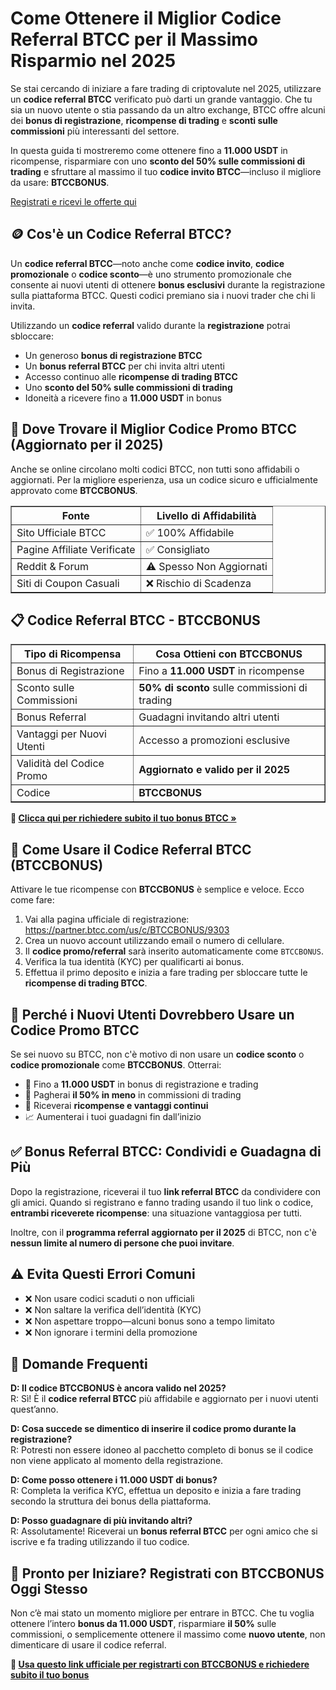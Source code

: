 <h1>Come Ottenere il Miglior Codice Referral BTCC per il Massimo Risparmio nel 2025</h1>

<p>Se stai cercando di iniziare a fare trading di criptovalute nel 2025, utilizzare un <strong>codice referral BTCC</strong> verificato può darti un grande vantaggio. Che tu sia un nuovo utente o stia passando da un altro exchange, BTCC offre alcuni dei <strong>bonus di registrazione</strong>, <strong>ricompense di trading</strong> e <strong>sconti sulle commissioni</strong> più interessanti del settore.</p>

<p>In questa guida ti mostreremo come ottenere fino a <strong>11.000 USDT</strong> in ricompense, risparmiare con uno <strong>sconto del 50% sulle commissioni di trading</strong> e sfruttare al massimo il tuo <strong>codice invito BTCC</strong>—incluso il migliore da usare: <strong>BTCCBONUS</strong>.</p>
<p><a href="https://partner.btcc.com/us/c/BTCCBONUS/9303" target="_blank">Registrati e ricevi le offerte qui</a></p>
<img src="https://images.mirror-media.xyz/publication-images/mOyzTHo__cWXepjeKkd-v.png?height=500&amp;width=1000" decoding="async" data-nimg="fill" class="css-xah9so" style="position: absolute; inset: 0px; box-sizing: border-box; padding: 0px; border: none; margin: auto; display: block; width: 0px; height: 0px; min-width: 100%; max-width: 100%; min-height: 100%; max-height: 100%;">

<h2>🪙 Cos'è un Codice Referral BTCC?</h2>

<p>Un <strong>codice referral BTCC</strong>—noto anche come <strong>codice invito</strong>, <strong>codice promozionale</strong> o <strong>codice sconto</strong>—è uno strumento promozionale che consente ai nuovi utenti di ottenere <strong>bonus esclusivi</strong> durante la registrazione sulla piattaforma BTCC. Questi codici premiano sia i nuovi trader che chi li invita.</p>

<p>Utilizzando un <strong>codice referral</strong> valido durante la <strong>registrazione</strong> potrai sbloccare:</p>
<ul>
  <li>Un generoso <strong>bonus di registrazione BTCC</strong></li>
  <li>Un <strong>bonus referral BTCC</strong> per chi invita altri utenti</li>
  <li>Accesso continuo alle <strong>ricompense di trading BTCC</strong></li>
  <li>Uno <strong>sconto del 50% sulle commissioni di trading</strong></li>
  <li>Idoneità a ricevere fino a <strong>11.000 USDT</strong> in bonus</li>
</ul>

<h2>🧭 Dove Trovare il Miglior Codice Promo BTCC (Aggiornato per il 2025)</h2>

<p>Anche se online circolano molti codici BTCC, non tutti sono affidabili o aggiornati. Per la migliore esperienza, usa un codice sicuro e ufficialmente approvato come <strong>BTCCBONUS</strong>.</p>

<table border="1" cellpadding="8" cellspacing="0">
  <thead>
    <tr>
      <th>Fonte</th>
      <th>Livello di Affidabilità</th>
    </tr>
  </thead>
  <tbody>
    <tr>
      <td>Sito Ufficiale BTCC</td>
      <td>✅ 100% Affidabile</td>
    </tr>
    <tr>
      <td>Pagine Affiliate Verificate</td>
      <td>✅ Consigliato</td>
    </tr>
    <tr>
      <td>Reddit & Forum</td>
      <td>⚠️ Spesso Non Aggiornati</td>
    </tr>
    <tr>
      <td>Siti di Coupon Casuali</td>
      <td>❌ Rischio di Scadenza</td>
    </tr>
  </tbody>
</table>

<h2>📋 Codice Referral BTCC - BTCCBONUS</h2>

<table border="1" cellpadding="8" cellspacing="0">
  <thead>
    <tr>
      <th>Tipo di Ricompensa</th>
      <th>Cosa Ottieni con BTCCBONUS</th>
    </tr>
  </thead>
  <tbody>
    <tr>
      <td>Bonus di Registrazione</td>
      <td>Fino a <strong>11.000 USDT</strong> in ricompense</td>
    </tr>
    <tr>
      <td>Sconto sulle Commissioni</td>
      <td><strong>50% di sconto</strong> sulle commissioni di trading</td>
    </tr>
    <tr>
      <td>Bonus Referral</td>
      <td>Guadagni invitando altri utenti</td>
    </tr>
    <tr>
      <td>Vantaggi per Nuovi Utenti</td>
      <td>Accesso a promozioni esclusive</td>
    </tr>
    <tr>
      <td>Validità del Codice Promo</td>
      <td><strong>Aggiornato e valido per il 2025</strong></td>
    </tr>
    <tr>
      <td>Codice</td>
      <td><strong>BTCCBONUS</strong></td>
    </tr>
  </tbody>
</table>

<p><strong>🎁 <a href="https://partner.btcc.com/us/c/BTCCBONUS/9303" target="_blank">Clicca qui per richiedere subito il tuo bonus BTCC »</a></strong></p>

<h2>📝 Come Usare il Codice Referral BTCC (BTCCBONUS)</h2>

<p>Attivare le tue ricompense con <strong>BTCCBONUS</strong> è semplice e veloce. Ecco come fare:</p>
<ol>
  <li>Vai alla pagina ufficiale di registrazione:  
    <a href="https://partner.btcc.com/us/c/BTCCBONUS/9303" target="_blank">https://partner.btcc.com/us/c/BTCCBONUS/9303</a>
  </li>
  <li>Crea un nuovo account utilizzando email o numero di cellulare.</li>
  <li>Il <strong>codice promo/referral</strong> sarà inserito automaticamente come <code>BTCCBONUS</code>.</li>
  <li>Verifica la tua identità (KYC) per qualificarti ai bonus.</li>
  <li>Effettua il primo deposito e inizia a fare trading per sbloccare tutte le <strong>ricompense di trading BTCC</strong>.</li>
</ol>

<h2>🚀 Perché i Nuovi Utenti Dovrebbero Usare un Codice Promo BTCC</h2>

<p>Se sei nuovo su BTCC, non c'è motivo di non usare un <strong>codice sconto</strong> o <strong>codice promozionale</strong> come <strong>BTCCBONUS</strong>. Otterrai:</p>
<ul>
  <li>🚨 Fino a <strong>11.000 USDT</strong> in bonus di registrazione e trading</li>
  <li>💸 Pagherai <strong>il 50% in meno</strong> in commissioni di trading</li>
  <li>🎯 Riceverai <strong>ricompense e vantaggi continui</strong></li>
  <li>📈 Aumenterai i tuoi guadagni fin dall’inizio</li>
</ul>

<h2>✅ Bonus Referral BTCC: Condividi e Guadagna di Più</h2>

<p>Dopo la registrazione, riceverai il tuo <strong>link referral BTCC</strong> da condividere con gli amici. Quando si registrano e fanno trading usando il tuo link o codice, <strong>entrambi riceverete ricompense</strong>: una situazione vantaggiosa per tutti.</p>

<p>Inoltre, con il <strong>programma referral aggiornato per il 2025</strong> di BTCC, non c'è <strong>nessun limite al numero di persone che puoi invitare</strong>.</p>

<h2>⚠️ Evita Questi Errori Comuni</h2>

<ul>
  <li>❌ Non usare codici scaduti o non ufficiali</li>
  <li>❌ Non saltare la verifica dell’identità (KYC)</li>
  <li>❌ Non aspettare troppo—alcuni bonus sono a tempo limitato</li>
  <li>❌ Non ignorare i termini della promozione</li>
</ul>

<h2>💬 Domande Frequenti</h2>

<p><strong>D: Il codice BTCCBONUS è ancora valido nel 2025?</strong><br>
R: Sì! È il <strong>codice referral BTCC</strong> più affidabile e aggiornato per i nuovi utenti quest’anno.</p>

<p><strong>D: Cosa succede se dimentico di inserire il codice promo durante la registrazione?</strong><br>
R: Potresti non essere idoneo al pacchetto completo di bonus se il codice non viene applicato al momento della registrazione.</p>

<p><strong>D: Come posso ottenere i 11.000 USDT di bonus?</strong><br>
R: Completa la verifica KYC, effettua un deposito e inizia a fare trading secondo la struttura dei bonus della piattaforma.</p>

<p><strong>D: Posso guadagnare di più invitando altri?</strong><br>
R: Assolutamente! Riceverai un <strong>bonus referral BTCC</strong> per ogni amico che si iscrive e fa trading utilizzando il tuo codice.</p>

<h2>🎯 Pronto per Iniziare? Registrati con BTCCBONUS Oggi Stesso</h2>

<p>Non c’è mai stato un momento migliore per entrare in BTCC. Che tu voglia ottenere l’intero <strong>bonus da 11.000 USDT</strong>, risparmiare <strong>il 50%</strong> sulle commissioni, o semplicemente ottenere il massimo come <strong>nuovo utente</strong>, non dimenticare di usare il codice referral.</p>

<p><strong>🔗 <a href="https://partner.btcc.com/us/c/BTCCBONUS/9303" target="_blank">Usa questo link ufficiale per registrarti con BTCCBONUS e richiedere subito il tuo bonus</a></strong></p>
